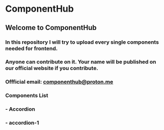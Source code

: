 # ComponentHub
## Welcome to ComponentHub
### In this repository I will try to upload every single components needed for frontend.
### Anyone can contribute on it. Your name will be published on our official website if you contribute.
### Offficial email: componenthub@proton.me

### Components List
### - Accordion
###    - accordion-1
